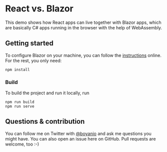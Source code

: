 # React vs. Blazor

This demo shows how React apps can live together with Blazor apps, which are basically C# apps running in the browser with the help of WebAssembly.

## Getting started

To configure Blazor on your machine, you can follow the [instructions](https://blazor.net/docs/get-started.html) online. For the rest, you only need:

```
npm install
```

### Build

To build the project and run it locally, run

```
npm run build
npm run serve
```

## Questions & contribution

You can follow me on Twitter with [@boyanio](https://twitter.com/boyanio) and ask me questions you might have. You can also open an issue here on GitHub. Pull requests are welcome, too :-)